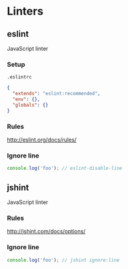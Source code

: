 Linters
=======

eslint
------

JavaScript linter

### Setup

`.eslintrc`

```json
{
  "extends": "eslint:recommended",
  "env": {},
  "globals": {}
}
```

### Rules

<http://eslint.org/docs/rules/>

### Ignore line

```js
console.log('foo'); // eslint-disable-line
```

jshint
------

JavaScript linter

### Rules

<http://jshint.com/docs/options/>

### Ignore line

```js
console.log('foo'); // jshint ignore:line
```
